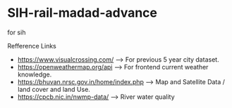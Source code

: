 # SIH-rail-madad-advance
for sih


Refference Links 

- https://www.visualcrossing.com/ 
--> For previous 5 year city dataset.  
- https://openweathermap.org/api
--> For frontend current weather knowledge.
- https://bhuvan.nrsc.gov.in/home/index.php
--> Map and Satellite Data / land cover and land Use.
- https://cpcb.nic.in/nwmp-data/
--> River water quality

